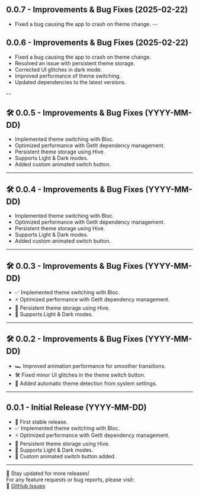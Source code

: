 ## 0.0.7 - Improvements & Bug Fixes (2025-02-22)
- Fixed a bug causing the app to crash on theme change.
--

## 0.0.6 - Improvements & Bug Fixes (2025-02-22)

- Fixed a bug causing the app to crash on theme change.
- Resolved an issue with persistent theme storage.
- Corrected UI glitches in dark mode.
- Improved performance of theme switching.
- Updated dependencies to the latest versions.

--


## 🛠 0.0.5 - Improvements & Bug Fixes (YYYY-MM-DD)

- Implemented theme switching with Bloc.
- Optimized performance with GetIt dependency management.
- Persistent theme storage using Hive.
- Supports Light & Dark modes.
- Added custom animated switch button.

---


## 🛠 0.0.4 - Improvements & Bug Fixes (YYYY-MM-DD)

- Implemented theme switching with Bloc.
- Optimized performance with GetIt dependency management.
- Persistent theme storage using Hive.
- Supports Light & Dark modes.
- Added custom animated switch button.

---


## 🛠 0.0.3 - Improvements & Bug Fixes (YYYY-MM-DD)

- ✅ Implemented theme switching with Bloc.
- ⚡ Optimized performance with GetIt dependency management.
- 💾 Persistent theme storage using Hive.
- 🌙 Supports Light & Dark modes.

---


## 🛠 0.0.2 - Improvements & Bug Fixes (YYYY-MM-DD)
- 🏎 Improved animation performance for smoother transitions.
- 🛠 Fixed minor UI glitches in the theme switch button.
- 🔄 Added automatic theme detection from system settings.

---

## 0.0.1 - Initial Release (YYYY-MM-DD)
- 🎉 First stable release.
- ✅ Implemented theme switching with Bloc.
- ⚡ Optimized performance with GetIt dependency management.
- 💾 Persistent theme storage using Hive.
- 🌙 Supports Light & Dark modes.
- 🎨 Custom animated switch button added.

---

📢 Stay updated for more releases!  
For any feature requests or bug reports, please visit:  
📩 [GitHub Issues](https://github.com/Developeryilmaz/change_theme_er/issues)
